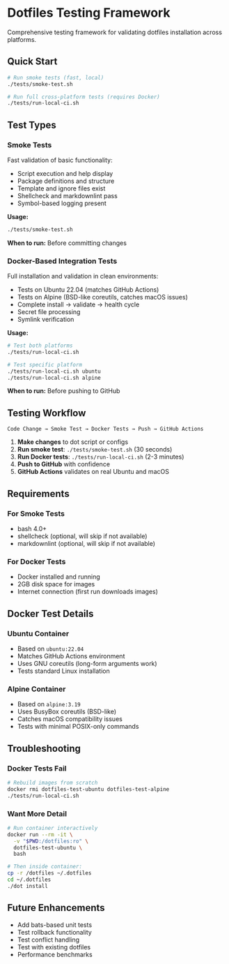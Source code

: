 # Dotfiles Testing Framework

Comprehensive testing framework for validating dotfiles installation across platforms.

## Quick Start

```bash
# Run smoke tests (fast, local)
./tests/smoke-test.sh

# Run full cross-platform tests (requires Docker)
./tests/run-local-ci.sh
```

## Test Types

### Smoke Tests

Fast validation of basic functionality:

- Script execution and help display
- Package definitions and structure
- Template and ignore files exist
- Shellcheck and markdownlint pass
- Symbol-based logging present

**Usage:**

```bash
./tests/smoke-test.sh
```

**When to run:** Before committing changes

### Docker-Based Integration Tests

Full installation and validation in clean environments:

- Tests on Ubuntu 22.04 (matches GitHub Actions)
- Tests on Alpine (BSD-like coreutils, catches macOS issues)
- Complete install → validate → health cycle
- Secret file processing
- Symlink verification

**Usage:**

```bash
# Test both platforms
./tests/run-local-ci.sh

# Test specific platform
./tests/run-local-ci.sh ubuntu
./tests/run-local-ci.sh alpine
```

**When to run:** Before pushing to GitHub

## Testing Workflow

```mermaid
Code Change → Smoke Test → Docker Tests → Push → GitHub Actions
```

1. **Make changes** to dot script or configs
2. **Run smoke test**: `./tests/smoke-test.sh` (30 seconds)
3. **Run Docker tests**: `./tests/run-local-ci.sh` (2-3 minutes)
4. **Push to GitHub** with confidence
5. **GitHub Actions** validates on real Ubuntu and macOS

## Requirements

### For Smoke Tests

- bash 4.0+
- shellcheck (optional, will skip if not available)
- markdownlint (optional, will skip if not available)

### For Docker Tests

- Docker installed and running
- 2GB disk space for images
- Internet connection (first run downloads images)

## Docker Test Details

### Ubuntu Container

- Based on `ubuntu:22.04`
- Matches GitHub Actions environment
- Uses GNU coreutils (long-form arguments work)
- Tests standard Linux installation

### Alpine Container

- Based on `alpine:3.19`
- Uses BusyBox coreutils (BSD-like)
- Catches macOS compatibility issues
- Tests with minimal POSIX-only commands

## Troubleshooting

### Docker Tests Fail

```bash
# Rebuild images from scratch
docker rmi dotfiles-test-ubuntu dotfiles-test-alpine
./tests/run-local-ci.sh
```

### Want More Detail

```bash
# Run container interactively
docker run --rm -it \
  -v "$PWD:/dotfiles:ro" \
  dotfiles-test-ubuntu \
  bash

# Then inside container:
cp -r /dotfiles ~/.dotfiles
cd ~/.dotfiles
./dot install
```

## Future Enhancements

- Add bats-based unit tests
- Test rollback functionality
- Test conflict handling
- Test with existing dotfiles
- Performance benchmarks
